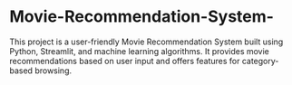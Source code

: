 # Movie-Recommendation-System-
This project is a user-friendly Movie Recommendation System built using Python, Streamlit, and machine learning algorithms. It provides movie recommendations based on user input and offers features for category-based browsing.
